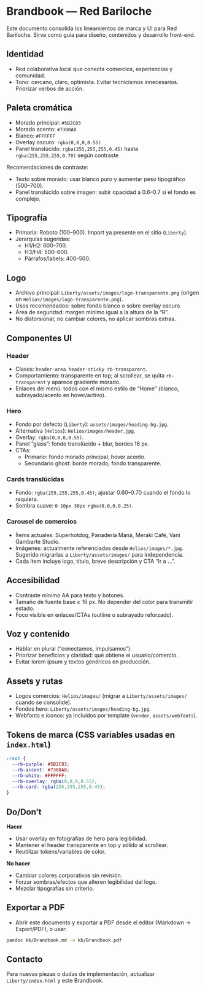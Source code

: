 # Brandbook — Red Bariloche

Este documento consolida los lineamientos de marca y UI para Red Bariloche. Sirve como guía para diseño, contenidos y desarrollo front-end.

## Identidad
- Red colaborativa local que conecta comercios, experiencias y comunidad.
- Tono: cercano, claro, optimista. Evitar tecnicismos innecesarios. Priorizar verbos de acción.

## Paleta cromática
- Morado principal: `#5B2C83`
- Morado acento: `#7300A0`
- Blanco: `#FFFFFF`
- Overlay oscuro: `rgba(0,0,0,0.55)`
- Panel translúcido: `rgba(255,255,255,0.45)` hasta `rgba(255,255,255,0.70)` según contraste

Recomendaciones de contraste:
- Texto sobre morado: usar blanco puro y aumentar peso tipográfico (500–700).
- Panel translúcido sobre imagen: subir opacidad a 0.6–0.7 si el fondo es complejo.

## Tipografía
- Primaria: Roboto (100–900). Import ya presente en el sitio (`Liberty`).
- Jerarquías sugeridas:
  - H1/H2: 600–700.
  - H3/H4: 500–600.
  - Párrafos/labels: 400–500.

## Logo
- Archivo principal: `Liberty/assets/images/logo-transparente.png` (origen en `Helios/images/logo-transparente.png`).
- Usos recomendados: sobre fondo blanco o sobre overlay oscuro.
- Área de seguridad: margen mínimo igual a la altura de la “R”.
- No distorsionar, no cambiar colores, no aplicar sombras extras.

## Componentes UI

### Header
- Clases: `header-area header-sticky rb-transparent`.
- Comportamiento: transparente en top; al scrollear, se quita `rb-transparent` y aparece gradiente morado.
- Enlaces del menú: todos con el mismo estilo de “Home” (blanco, subrayado/acento en hover/activo).

### Hero
- Fondo por defecto (`Liberty`): `assets/images/heading-bg.jpg`.
- Alternativa (`Helios`): `Helios/images/header.jpg`.
- Overlay: `rgba(0,0,0,0.55)`.
- Panel “glass”: fondo translúcido + blur, bordes 16 px.
- CTAs:
  - Primario: fondo morado principal, hover acento.
  - Secundario ghost: borde morado, fondo transparente.

### Cards translúcidas
- Fondo: `rgba(255,255,255,0.45)`; ajustar 0.60–0.70 cuando el fondo lo requiera.
- Sombra suave: `0 10px 30px rgba(0,0,0,0.25)`.

### Carousel de comercios
- Ítems actuales: Superhotdog, Panadería Maná, Meraki Café, Vani Gambarte Studio.
- Imágenes: actualmente referenciadas desde `Helios/images/*.jpg`. Sugerido migrarlas a `Liberty/assets/images/` para independencia.
- Cada ítem incluye logo, título, breve descripción y CTA “Ir a …”.

## Accesibilidad
- Contraste mínimo AA para texto y botones.
- Tamaño de fuente base ≥ 16 px. No depender del color para transmitir estado.
- Foco visible en enlaces/CTAs (outline o subrayado reforzado).

## Voz y contenido
- Hablar en plural (“conectamos, impulsamos”).
- Priorizar beneficios y claridad: qué obtiene el usuario/comercio.
- Evitar lorem ipsum y textos genéricos en producción.

## Assets y rutas
- Logos comercios: `Helios/images/` (migrar a `Liberty/assets/images/` cuando se consolide).
- Fondos hero: `Liberty/assets/images/heading-bg.jpg`.
- Webfonts e íconos: ya incluidos por template (`vendor`, `assets/webfonts`).

## Tokens de marca (CSS variables usadas en `index.html`)
```css
:root {
  --rb-purple: #5B2C83;
  --rb-accent: #7300A0;
  --rb-white: #FFFFFF;
  --rb-overlay: rgba(0,0,0,0.55);
  --rb-card: rgba(255,255,255,0.45);
}
```

## Do/Don’t
**Hacer**
- Usar overlay en fotografías de hero para legibilidad.
- Mantener el header transparente en top y sólido al scrollear.
- Reutilizar tokens/variables de color.

**No hacer**
- Cambiar colores corporativos sin revisión.
- Forzar sombras/efectos que alteren legibilidad del logo.
- Mezclar tipografías sin criterio.

## Exportar a PDF
- Abrir este documento y exportar a PDF desde el editor (Markdown → Export/PDF), o usar:
```bash
pandoc kb/Brandbook.md -o kb/Brandbook.pdf
```

## Contacto
Para nuevas piezas o dudas de implementación, actualizar `Liberty/index.html` y este Brandbook.






